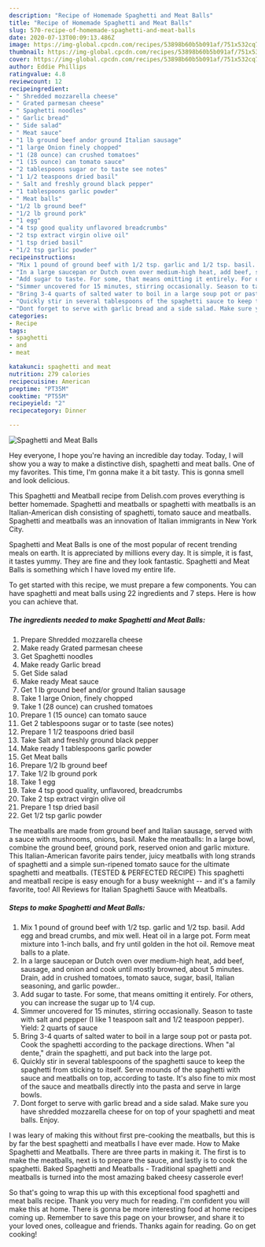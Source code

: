 ```yaml
---
description: "Recipe of Homemade Spaghetti and Meat Balls"
title: "Recipe of Homemade Spaghetti and Meat Balls"
slug: 570-recipe-of-homemade-spaghetti-and-meat-balls
date: 2020-07-13T00:09:13.486Z
image: https://img-global.cpcdn.com/recipes/53898b60b5b091af/751x532cq70/spaghetti-and-meat-balls-recipe-main-photo.jpg
thumbnail: https://img-global.cpcdn.com/recipes/53898b60b5b091af/751x532cq70/spaghetti-and-meat-balls-recipe-main-photo.jpg
cover: https://img-global.cpcdn.com/recipes/53898b60b5b091af/751x532cq70/spaghetti-and-meat-balls-recipe-main-photo.jpg
author: Eddie Phillips
ratingvalue: 4.8
reviewcount: 12
recipeingredient:
- " Shredded mozzarella cheese"
- " Grated parmesan cheese"
- " Spaghetti noodles"
- " Garlic bread"
- " Side salad"
- " Meat sauce"
- "1 lb ground beef andor ground Italian sausage"
- "1 large Onion finely chopped"
- "1 (28 ounce) can crushed tomatoes"
- "1 (15 ounce) can tomato sauce"
- "2 tablespoons sugar or to taste see notes"
- "1 1/2 teaspoons dried basil"
- " Salt and freshly ground black pepper"
- "1 tablespoons garlic powder"
- " Meat balls"
- "1/2 lb ground beef"
- "1/2 lb ground pork"
- "1 egg"
- "4 tsp good quality unflavored breadcrumbs"
- "2 tsp extract virgin olive oil"
- "1 tsp dried basil"
- "1/2 tsp garlic powder"
recipeinstructions:
- "Mix 1 pound of ground beef with 1/2 tsp. garlic and 1/2 tsp. basil. Add egg and bread crumbs, and mix well. Heat oil in a large pot. Form meat mixture into 1-inch balls, and fry until golden in the hot oil. Remove meat balls to a plate."
- "In a large saucepan or Dutch oven over medium-high heat, add beef, sausage, and onion and cook until mostly browned, about 5 minutes. Drain, add in crushed tomatoes, tomato sauce, sugar, basil, Italian seasoning, and garlic powder.."
- "Add sugar to taste. For some, that means omitting it entirely. For others, you can increase the sugar up to 1/4 cup."
- "Simmer uncovered for 15 minutes, stirring occasionally. Season to taste with salt and pepper (I like 1 teaspoon salt and 1/2 teaspoon pepper). Yield: 2 quarts of sauce"
- "Bring 3-4 quarts of salted water to boil in a large soup pot or pasta pot. Cook the spaghetti according to the package directions. When &#34;al dente,&#34; drain the spaghetti, and put back into the large pot."
- "Quickly stir in several tablespoons of the spaghetti sauce to keep the spaghetti from sticking to itself. Serve mounds of the spaghetti with sauce and meatballs on top, according to taste. It&#39;s also fine to mix most of the sauce and meatballs directly into the pasta and serve in large bowls."
- "Dont forget to serve with garlic bread and a side salad. Make sure you have shredded mozzarella cheese for on top of your spaghetti and meat balls. Enjoy."
categories:
- Recipe
tags:
- spaghetti
- and
- meat

katakunci: spaghetti and meat 
nutrition: 279 calories
recipecuisine: American
preptime: "PT35M"
cooktime: "PT55M"
recipeyield: "2"
recipecategory: Dinner

---
```



![Spaghetti and Meat Balls](https://img-global.cpcdn.com/recipes/53898b60b5b091af/751x532cq70/spaghetti-and-meat-balls-recipe-main-photo.jpg)

Hey everyone, I hope you're having an incredible day today. Today, I will show you a way to make a distinctive dish, spaghetti and meat balls. One of my favorites. This time, I'm gonna make it a bit tasty. This is gonna smell and look delicious.

This Spaghetti and Meatball recipe from Delish.com proves everything is better homemade. Spaghetti and meatballs or spaghetti with meatballs is an Italian-American dish consisting of spaghetti, tomato sauce and meatballs. Spaghetti and meatballs was an innovation of Italian immigrants in New York City.

Spaghetti and Meat Balls is one of the most popular of recent trending meals on earth. It is appreciated by millions every day. It is simple, it is fast, it tastes yummy. They are fine and they look fantastic. Spaghetti and Meat Balls is something which I have loved my entire life.


To get started with this recipe, we must prepare a few components. You can have spaghetti and meat balls using 22 ingredients and 7 steps. Here is how you can achieve that.

<!--inarticleads1-->

##### The ingredients needed to make Spaghetti and Meat Balls:

1. Prepare  Shredded mozzarella cheese
1. Make ready  Grated parmesan cheese
1. Get  Spaghetti noodles
1. Make ready  Garlic bread
1. Get  Side salad
1. Make ready  Meat sauce
1. Get 1 lb ground beef and/or ground Italian sausage
1. Take 1 large Onion, finely chopped
1. Take 1 (28 ounce) can crushed tomatoes
1. Prepare 1 (15 ounce) can tomato sauce
1. Get 2 tablespoons sugar or to taste (see notes)
1. Prepare 1 1/2 teaspoons dried basil
1. Take  Salt and freshly ground black pepper
1. Make ready 1 tablespoons garlic powder
1. Get  Meat balls
1. Prepare 1/2 lb ground beef
1. Take 1/2 lb ground pork
1. Take 1 egg
1. Take 4 tsp good quality, unflavored, breadcrumbs
1. Take 2 tsp extract virgin olive oil
1. Prepare 1 tsp dried basil
1. Get 1/2 tsp garlic powder


The meatballs are made from ground beef and Italian sausage, served with a sauce with mushrooms, onions, basil. Make the meatballs: In a large bowl, combine the ground beef, ground pork, reserved onion and garlic mixture. This Italian-American favorite pairs tender, juicy meatballs with long strands of spaghetti and a simple sun-ripened tomato sauce for the ultimate spaghetti and meatballs. (TESTED &amp; PERFECTED RECIPE) This spaghetti and meatball recipe is easy enough for a busy weeknight -- and it&#39;s a family favorite, too! All Reviews for Italian Spaghetti Sauce with Meatballs. 

<!--inarticleads2-->

##### Steps to make Spaghetti and Meat Balls:

1. Mix 1 pound of ground beef with 1/2 tsp. garlic and 1/2 tsp. basil. Add egg and bread crumbs, and mix well. Heat oil in a large pot. Form meat mixture into 1-inch balls, and fry until golden in the hot oil. Remove meat balls to a plate.
1. In a large saucepan or Dutch oven over medium-high heat, add beef, sausage, and onion and cook until mostly browned, about 5 minutes. Drain, add in crushed tomatoes, tomato sauce, sugar, basil, Italian seasoning, and garlic powder..
1. Add sugar to taste. For some, that means omitting it entirely. For others, you can increase the sugar up to 1/4 cup.
1. Simmer uncovered for 15 minutes, stirring occasionally. Season to taste with salt and pepper (I like 1 teaspoon salt and 1/2 teaspoon pepper). Yield: 2 quarts of sauce
1. Bring 3-4 quarts of salted water to boil in a large soup pot or pasta pot. Cook the spaghetti according to the package directions. When &#34;al dente,&#34; drain the spaghetti, and put back into the large pot.
1. Quickly stir in several tablespoons of the spaghetti sauce to keep the spaghetti from sticking to itself. Serve mounds of the spaghetti with sauce and meatballs on top, according to taste. It&#39;s also fine to mix most of the sauce and meatballs directly into the pasta and serve in large bowls.
1. Dont forget to serve with garlic bread and a side salad. Make sure you have shredded mozzarella cheese for on top of your spaghetti and meat balls. Enjoy.


I was leary of making this without first pre-cooking the meatballs, but this is by far the best spaghetti and meatballs I have ever made. How to Make Spaghetti and Meatballs. There are three parts in making it. The first is to make the meatballs, next is to prepare the sauce, and lastly is to cook the spaghetti. Baked Spaghetti and Meatballs - Traditional spaghetti and meatballs is turned into the most amazing baked cheesy casserole ever! 

So that's going to wrap this up with this exceptional food spaghetti and meat balls recipe. Thank you very much for reading. I'm confident you will make this at home. There is gonna be more interesting food at home recipes coming up. Remember to save this page on your browser, and share it to your loved ones, colleague and friends. Thanks again for reading. Go on get cooking!
